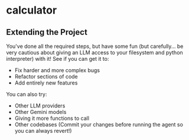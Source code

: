 # calculator

## Extending the Project
You've done all the required steps, but have some fun (but carefully... be very cautious about giving an LLM access to your filesystem and python interpreter) with it! See if you can get it to:

- Fix harder and more complex bugs
- Refactor sections of code
- Add entirely new features

You can also try:

- Other LLM providers
- Other Gemini models
- Giving it more functions to call
- Other codebases (Commit your changes before running the agent so you can always revert!)